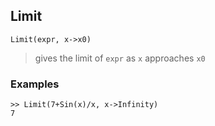 ## Limit

``` 
Limit(expr, x->x0)
``` 
> gives the limit of `expr` as `x` approaches `x0`

### Examples 

```
>> Limit(7+Sin(x)/x, x->Infinity)
7
``` 